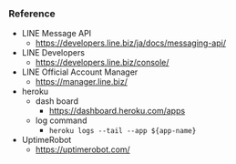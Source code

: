 ### Reference
- LINE Message API
    - https://developers.line.biz/ja/docs/messaging-api/
- LINE Developers
    - https://developers.line.biz/console/
- LINE Official Account Manager
    - https://manager.line.biz/
- heroku
    - dash board
        - https://dashboard.heroku.com/apps
    - log command
        - `heroku logs --tail --app ${app-name}`
-  UptimeRobot
    - https://uptimerobot.com/
    